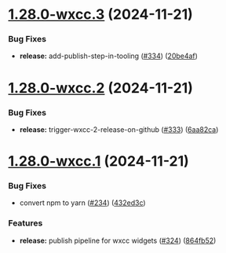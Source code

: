 # [1.28.0-wxcc.3](https://github.com/webex/widgets/compare/v1.28.0-wxcc.2...v1.28.0-wxcc.3) (2024-11-21)


### Bug Fixes

* **release:** add-publish-step-in-tooling ([#334](https://github.com/webex/widgets/issues/334)) ([20be4af](https://github.com/webex/widgets/commit/20be4af7844db810084eb29c6db79b9887fd7b9c))

# [1.28.0-wxcc.2](https://github.com/webex/widgets/compare/v1.28.0-wxcc.1...v1.28.0-wxcc.2) (2024-11-21)


### Bug Fixes

* **release:** trigger-wxcc-2-release-on-github ([#333](https://github.com/webex/widgets/issues/333)) ([6aa82ca](https://github.com/webex/widgets/commit/6aa82ca925eb1837e43965df93d37553e680dc37))

# [1.28.0-wxcc.1](https://github.com/webex/widgets/compare/v1.27.5...v1.28.0-wxcc.1) (2024-11-21)


### Bug Fixes

* convert npm to yarn ([#234](https://github.com/webex/widgets/issues/234)) ([432ed3c](https://github.com/webex/widgets/commit/432ed3cc1b2521f69cd9383cd0dbefad8f0a2eee))


### Features

* **release:** publish pipeline for wxcc widgets ([#324](https://github.com/webex/widgets/issues/324)) ([864fb52](https://github.com/webex/widgets/commit/864fb5252927234d61aad32b1ba12f361c9385b5))
